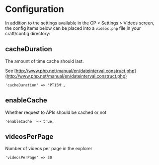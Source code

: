 # Configuration

In addition to the settings available in the CP > Settings > Videos screen, the config items below can be placed into a `videos.php` file in your craft/config directory:

## cacheDuration

The amount of time cache should last.

See [http://www.php.net/manual/en/dateinterval.construct.php](http://www.php.net/manual/en/dateinterval.construct.php)

    'cacheDuration' => 'PT15M',

## enableCache

Whether request to APIs should be cached or not

    'enableCache' => true,

## videosPerPage

Number of videos per page in the explorer

    'videosPerPage' => 30